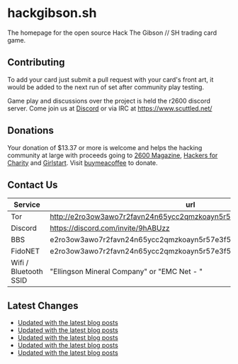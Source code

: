 # hackgibson.sh
The homepage for the open source Hack The Gibson // SH trading card game.


## Contributing

To add your card just submit a pull request with your card's front art, it would be added to the next run of set after community play testing.

Game play and discussions over the project is held the r2600 discord server. Come join us at [Discord](https://discord.com/invite/9hABUzz) or via IRC at https://www.scuttled.net/


## Donations

Your donation of $13.37 or more is welcome and helps the hacking community at large with proceeds going to [2600 Magazine](https://2600.com/), [Hackers for Charity](https://hackersforcharity.org) and [Girlstart](https://girlstart.org).  Visit [buymeacoffee](https://www.buymeacoffee.com/hackgibson.sh) to donate.


## Contact Us

Service | url
-|-
Tor | http://e2ro3ow3awo7r2favn24n65ycc2qmzkoayn5r57e3f56nvjwdcgg32ad.onion
Discord | https://discord.com/invite/9hABUzz
BBS | e2ro3ow3awo7r2favn24n65ycc2qmzkoayn5r57e3f56nvjwdcgg32ad.onion:23
FidoNET | e2ro3ow3awo7r2favn24n65ycc2qmzkoayn5r57e3f56nvjwdcgg32ad.onion:24554
Wifi / Bluetooth SSID | "Ellingson Mineral Company" or "EMC Net - <fidonet address>"

## Latest Changes
<!-- BLOG-POST-LIST:START -->
- [Updated with the latest blog posts](https://github.com/DFW2600/hackgibson.sh/commit/ba3fa774e3e2089a9d65666e1a7510af8e5cc634)
- [Updated with the latest blog posts](https://github.com/DFW2600/hackgibson.sh/commit/c4b907b6318c7f22b22a6832aa3006108ff1fbfb)
- [Updated with the latest blog posts](https://github.com/DFW2600/hackgibson.sh/commit/61ae5974d180deee3080e69e5aca52036d63b445)
- [Updated with the latest blog posts](https://github.com/DFW2600/hackgibson.sh/commit/c7f9c1e3cfec0e8727f6500f78cdbcced71d6664)
- [Updated with the latest blog posts](https://github.com/DFW2600/hackgibson.sh/commit/5ef04f3e3cc005adaf263030ba7cce7f17fd8146)
<!-- BLOG-POST-LIST:END -->
